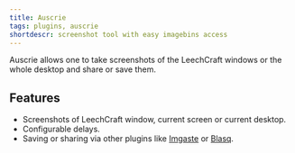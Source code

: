 ```yaml
---
title: Auscrie
tags: plugins, auscrie
shortdescr: screenshot tool with easy imagebins access
---
```


Auscrie allows one to take screenshots of the LeechCraft windows or the whole desktop
and share or save them.

Features
--------
- Screenshots of LeechCraft window, current screen or current desktop.
- Configurable delays.
- Saving or sharing via other plugins like [Imgaste](/plugins-imgaste) or [Blasq](/plugins-blasq).
